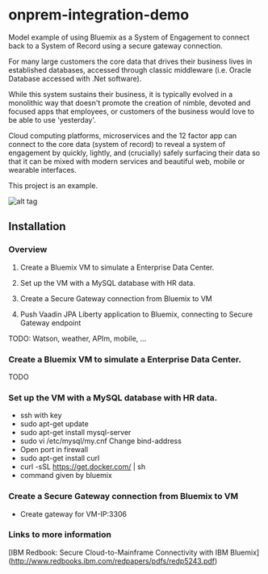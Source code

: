 # onprem-integration-demo
Model example of using Bluemix as a System of Engagement to connect back to a System of Record using a secure gateway connection.

For many large customers the core data that drives their business lives in established databases, accessed through classic middleware (i.e. Oracle Database accessed with .Net software).

While this system sustains their business, it is typically evolved in a monolithic way that doesn't promote the creation of nimble, devoted and focused apps that employees, or customers of the business would love to be able to use 'yesterday'.

Cloud computing platforms, microservices and the 12 factor app can connect to the core data (system of record) to reveal a system of engagement by quickly, lightly, and (crucially) safely surfacing their data so that it can be mixed with modern services and beautiful web, mobile or wearable interfaces.

This project is an example.

![alt tag](https://raw.githubusercontent.com/IBM-Bluemix/onprem-integration-demo/master/Architecture.png?token=AFP3905kOoeJUFAYGzPbQgMuU_Q4RImlks5WBcJvwA%3D%3D)

## Installation

### Overview

1) Create a Bluemix VM to simulate a Enterprise Data Center.

2) Set up the VM with a MySQL database with HR data.

3) Create a Secure Gateway connection from Bluemix to VM

4) Push Vaadin JPA Liberty application to Bluemix, connecting to Secure Gateway endpoint

TODO: Watson, weather, APIm, mobile, ...

### Create a Bluemix VM to simulate a Enterprise Data Center.

TODO

### Set up the VM with a MySQL database with HR data.

- ssh with key
- sudo apt-get update
- sudo apt-get install mysql-server
- sudo vi /etc/mysql/my.cnf Change bind-address
- Open port in firewall
- sudo apt-get install curl
- curl -sSL https://get.docker.com/ | sh
- command given by bluemix

### Create a Secure Gateway connection from Bluemix to VM
- Create gateway for VM-IP:3306

### Links to more information

[IBM Redbook: Secure Cloud-to-Mainframe Connectivity with IBM Bluemix] (http://www.redbooks.ibm.com/redpapers/pdfs/redp5243.pdf)
